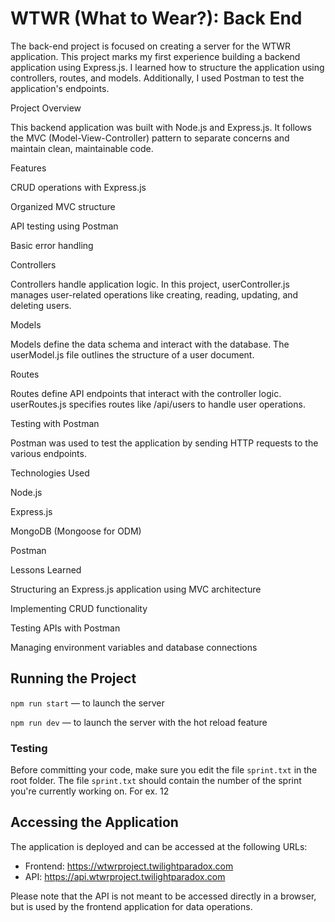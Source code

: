 # WTWR (What to Wear?): Back End

The back-end project is focused on creating a server for the WTWR application. This project marks my first experience building a backend application using Express.js. I learned how to structure the application using controllers, routes, and models. Additionally, I used Postman to test the application's endpoints.

Project Overview

This backend application was built with Node.js and Express.js. It follows the MVC (Model-View-Controller) pattern to separate concerns and maintain clean, maintainable code.

Features

CRUD operations with Express.js

Organized MVC structure

API testing using Postman

Basic error handling

Controllers

Controllers handle application logic. In this project, userController.js manages user-related operations like creating, reading, updating, and deleting users.

Models

Models define the data schema and interact with the database. The userModel.js file outlines the structure of a user document.

Routes

Routes define API endpoints that interact with the controller logic. userRoutes.js specifies routes like /api/users to handle user operations.

Testing with Postman

Postman was used to test the application by sending HTTP requests to the various endpoints.

Technologies Used

Node.js

Express.js

MongoDB (Mongoose for ODM)

Postman

Lessons Learned

Structuring an Express.js application using MVC architecture

Implementing CRUD functionality

Testing APIs with Postman

Managing environment variables and database connections

## Running the Project

`npm run start` — to launch the server

`npm run dev` — to launch the server with the hot reload feature

### Testing

Before committing your code, make sure you edit the file `sprint.txt` in the root folder. The file `sprint.txt` should contain the number of the sprint you're currently working on. For ex. 12

## Accessing the Application

The application is deployed and can be accessed at the following URLs:

- Frontend: https://wtwrproject.twilightparadox.com
- API: https://api.wtwrproject.twilightparadox.com

Please note that the API is not meant to be accessed directly in a browser, but is used by the frontend application for data operations.
